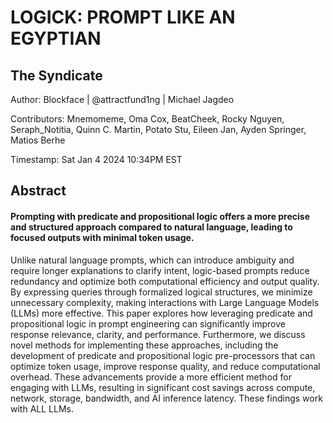 # LOGICK: PROMPT LIKE AN EGYPTIAN

## The Syndicate

Author: Blockface | @attractfund1ng | Michael Jagdeo

Contributors: Mnemomeme, Oma Cox, BeatCheek, Rocky Nguyen, Seraph_Notitia,
Quinn C. Martin, Potato Stu, Eileen Jan, Ayden Springer, Matios Berhe

Timestamp: Sat Jan 4 2024 10:34PM EST

## Abstract

#### Prompting with predicate and propositional logic offers a more precise and structured approach compared to natural language, leading to focused outputs with minimal token usage. 

Unlike natural language prompts, which can introduce ambiguity and require longer explanations to clarify intent, logic-based prompts reduce redundancy and optimize both computational efficiency and output quality. By expressing queries through formalized logical structures, we minimize unnecessary complexity, making interactions with Large Language Models (LLMs) more effective. This paper explores how leveraging predicate and propositional logic in prompt engineering can significantly improve response relevance, clarity, and performance. Furthermore, we discuss novel methods for implementing these approaches, including the development of predicate and propositional logic pre-processors that can optimize token usage, improve response quality, and reduce computational overhead. These advancements provide a more efficient method for engaging with LLMs, resulting in significant cost savings across compute, network, storage, bandwidth, and AI inference latency. These findings work with ALL LLMs.
